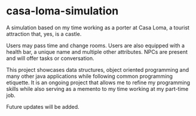 # casa-loma-simulation
A simulation based on my time working as a porter at Casa Loma, a tourist attraction that, yes, is a castle.

Users may pass time and change rooms. Users are also equipped with a health bar, a unique name and multiple other attributes. NPCs are present and will offer tasks or conversation. 

This project showcases data structures, object oriented programming and many other java applications while following common programming etiquette. It is an ongoing project that allows me to refine my programming skills while also serving as a memento to my time working at my part-time job.

Future updates will be added.

